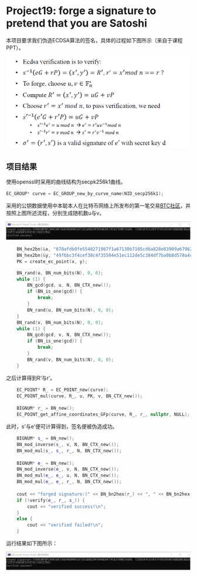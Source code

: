 # Project19: forge a signature to pretend that you are Satoshi

本项目要求我们伪造ECDSA算法的签名，具体的过程如下图所示（来自于课程PPT）。



<img src=".\md_image\1.png" alt="image-20230713120247318"  />

## 项目结果

使用openssl时采用的曲线结构为secpk256k1曲线。

```c++
EC_GROUP* curve = EC_GROUP_new_by_curve_name(NID_secp256k1);
```

采用的公钥数据使用中本聪本人在比特币网络上所发布的第一笔交易[BTC社区](https://www.blockchain.com/explorer/transactions/btc/4a5e1e4baab89f3a32518a88c31bc87f618f76673e2cc77ab2127b7afdeda33b?show_adv=true)，并按照上图所述流程，分别生成随机数u与v。

<img src=".\md_image\2.png" alt="image-20230713120247318"  />

```c++
    BN_hex2bn(&x, "678afdb0fe5548271967f1a67130b7105cd6a828e03909a67962e0ea1f61deb6");
    BN_hex2bn(&y, "49f6bc3f4cef38c4f35504e51ec112de5c384df7ba0b8d578a4c702b6bf11d5f");
    PK = create_ec_point(x, y);
```

```c++
    BN_rand(u, BN_num_bits(N), 0, 0);
    while (1) {
        BN_gcd(gcd, u, N, BN_CTX_new());
        if (BN_is_one(gcd)) {
            break;
        }
        BN_rand(u, BN_num_bits(N), 0, 0);
    }
    BN_rand(v, BN_num_bits(N), 0, 0);
    while (1) {
        BN_gcd(gcd, v, N, BN_CTX_new());
        if (BN_is_one(gcd)) {
            break;
        }
        BN_rand(v, BN_num_bits(N), 0, 0);
    }
```

之后计算得到R‘与r’。

```c++
    EC_POINT* R_ = EC_POINT_new(curve);
    EC_POINT_mul(curve, R_, u, PK, v, BN_CTX_new());

    BIGNUM* r_ = BN_new();
    EC_POINT_get_affine_coordinates_GFp(curve, R_, r_, nullptr, NULL);
```

此时，s'与e'便可计算得到，签名便被伪造成功。

```c++
    BIGNUM* s_ = BN_new();
    BN_mod_inverse(s_, v, N, BN_CTX_new());
    BN_mod_mul(s_, s_, r_, N, BN_CTX_new());

    BIGNUM* e_ = BN_new();
    BN_mod_inverse(e_, v, N, BN_CTX_new());
    BN_mod_mul(e_, e_, u, N, BN_CTX_new());
    BN_mod_mul(e_, e_, r_, N, BN_CTX_new());

    cout << "forged signature:(" << BN_bn2hex(r_) << ", " << BN_bn2hex(s_) << ")\n";
    if (!verify(e_, r_, s_)) {
        cout << "verified success!\n";
    }
    else {
        cout << "verified failed!\n";
    }
```

运行结果如下图所示：

<img src=".\md_image\2.png" alt="image-20230713121006179" style="zoom:80%;" />
